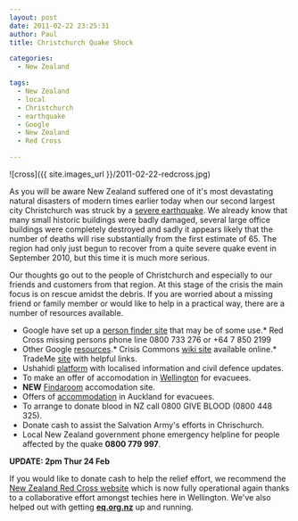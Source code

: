 ```yaml
---
layout: post
date: 2011-02-22 23:25:31
author: Paul
title: Christchurch Quake Shock

categories:
  - New Zealand

tags:
  - New Zealand
  - local
  - Christchurch
  - earthquake
  - Google
  - New Zealand
  - Red Cross

---
```


![cross]({{ site.images_url }}/2011-02-22-redcross.jpg)

As you will be aware New Zealand suffered one of it's most devastating natural disasters of modern times earlier today when our second largest city Christchurch was struck by a [severe earthquake](http://www.youtube.com/user/TVNewZealand#p/a/u/2/KetOf15Q3lc). We already know that many small historic buildings were badly damaged, several large office buildings were completely destroyed and sadly it appears likely that the number of deaths will rise substantially from the first estimate of 65. The region had only just begun to recover from a quite severe quake event in September 2010, but this time it is much more serious.

Our thoughts go out to the people of Christchurch and especially to our friends and customers from that region. At this stage of the crisis the main focus is on rescue amidst the debris. If you are worried about a missing friend or family member or would like to help in a practical way, there are a number of resources available.

*   Google have set up a [person finder site](http://christchurch-2011.person-finder.appspot.com/) that may be of some use.*   Red Cross missing persons phone line 0800 733 276 or +64 7 850 2199
*   Other Google [resources](http://www.google.com/crisisresponse/christchurch_earthquake.html).*   Crisis Commons [wiki site](http://wiki.crisiscommons.org/wiki/CrisisCampNZ) available online.*   TradeMe [site](http://www.trademe.co.nz/christchurch-earthquake-support) with helpful links.
*   Ushahidi [platform](http://eq.org.nz/main#) with localised information and civil defence updates.
*   To make an offer of accomodation in [Wellington](http://www.wellington.govt.nz/news/display-item.php?id=4334) for evacuees.
*   **NEW** [Findaroom](http://findaroom.org.nz/) accomodation site.
*   Offers of [accommodation](http://www.aucklandnz.com/index.php/content_B/?L1=36&L2=27&L3=&id=6160) in Auckland for evacuees.
*   To arrange to donate blood in NZ call 0800 GIVE BLOOD (0800 448 325).
*   Donate cash to assist the Salvation Army's efforts in Chrischurch.
*   Local New Zealand government phone emergency helpline for people affected by the quake **0800 779 997**.

**UPDATE: 2pm Thur 24 Feb**

If you would like to donate cash to help the relief effort, we recommend the [New Zealand Red Cross website](http://www.redcross.org.nz/) which is now fully operational again thanks to a collaborative effort amongst techies here in Wellington. We've also helped out with getting [**eq.org.nz**](http://eq.org.nz/) up and running.
